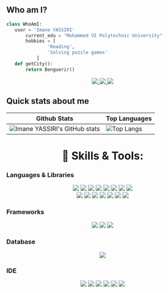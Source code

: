 
## Who am I?
 ```python
 class WhoAmI:
 	user = 'Imane YASSIRI'
		current_edu = "Mohammed VI Polytechnic University"
		hobbies = [
				'Reading',
				'Solving puzzle games'
			]
	def getCity():
		return Benguerir()
 ```

<p align='center'>
	<a href="https://www.linkedin.com/in/imane-yassiri/">
	      <img src="https://img.shields.io/badge/LinkedIn-0077B5?style=for-the-			badge&logo=linkedin&logoColor=white"/>
	 </a>
	 <a href="mailto:yassiriimane@gmail.com/">
		  <img src="https://img.shields.io/badge/Gmail-D14836?style=for-the-badge&logo=gmail&logoColor=white"/>
	</a>
	<a href="https://www.kaggle.com/imaneyassiri">
	      <img src="https://img.shields.io/badge/Kaggle-20BEFF?style=for-the-badge&logo=Kaggle&logoColor=white"/>
	 </a>
</p>

## Quick stats about me
| Github Stats | Top Languages |
| --- | --- |
![Imane YASSIRI's GitHub stats](https://github-readme-stats.vercel.app/api?username=ImaneYASSIRI&theme=midnight-purple&show_icons=true) | ![Top Langs](https://github-readme-stats.vercel.app/api/top-langs/?username=ImaneYASSIRI&langs_count=8&layout=compact&theme=midnight-purple) |

<h1 align="center"> 🔧 Skills & Tools: </h1>

### Languages & Libraries
<p align="center">
	<a>
	      <img src="https://img.shields.io/badge/Python-3776AB?style=for-the-badge&logo=python&logoColor=white"/>
	</a>
	<a>
	      <img src="https://img.shields.io/badge/HTML5-E34F26?style=for-the-badge&logo=html5&logoColor=white"/>
	</a>
	<a>
	      <img src="https://img.shields.io/badge/CSS3-1572B6?style=for-the-badge&logo=css3&logoColor=white"/>
	</a>
	<a>
	      <img src="https://img.shields.io/badge/JavaScript-323330?style=for-the-badge&logo=javascript&logoColor=F7DF1E"/>
	</a>
	<a>
	      <img src="https://img.shields.io/badge/TypeScript-007ACC?style=for-the-badge&logo=typescript&logoColor=white"/>
	</a>
	<a>
	      <img src="https://img.shields.io/badge/C%2B%2B-00599C?style=for-the-badge&logo=c%2B%2B&logoColor=white`"/>
	</a>
	<a>
	      <img src="https://img.shields.io/badge/Java-ED8B00?style=for-the-badge&logo=java&logoColor=white"/>
	</a>
	<a>
	      <img src="https://img.shields.io/badge/PHP-777BB4?style=for-the-badge&logo=php&logoColor=white"/>
	</a>
	<br>
	<a>
	      <img src="https://img.shields.io/badge/scikit_learn-F7931E?style=for-the-badge&logo=scikit-learn&logoColor=white"/>
	</a>
	<a>
	      <img src="https://img.shields.io/badge/TensorFlow-FF6F00?style=for-the-badge&logo=TensorFlow&logoColor=white"/>
	</a>
	<a>
	      <img src="https://img.shields.io/badge/Keras-D00000?style=for-the-badge&logo=Keras&logoColor=white"/>
	</a>
	<a>
	      <img src="https://img.shields.io/badge/SciPy-654FF0?style=for-the-badge&logo=SciPy&logoColor=white"/>
	</a>
	<a>
	      <img src="https://img.shields.io/badge/Numpy-777BB4?style=for-the-badge&logo=numpy&logoColor=white"/>
	</a>
	<a>
	      <img src="https://img.shields.io/badge/Pandas-2C2D72?style=for-the-badge&logo=pandas&logoColor=white"/>
	</a>
	<a>
	      <img src="https://img.shields.io/badge/Plotly-239120?style=for-the-badge&logo=plotly&logoColor=white"/>
	</a>
</p>

### Frameworks
<p align="center">
	<a>
	      <img src="https://img.shields.io/badge/Spring-6DB33F?style=for-the-badge&logo=spring&logoColor=white"/>
	</a>
	<a>
	      <img src="https://img.shields.io/badge/Flask-000000?style=for-the-badge&logo=flask&logoColor=white"/>
	</a>
	<a>
	      <img src="https://img.shields.io/badge/Angular-DD0031?style=for-the-badge&logo=angular&logoColor=white"/>
	</a>
</p>

### Database
<p align="center">
	<a>
	      <img src="https://img.shields.io/badge/MySQL-00000F?style=for-the-badge&logo=mysql&logoColor=white"/>
	</a>
</p>

### IDE
<p align="center">
	<a>
	      <img src="https://img.shields.io/badge/Eclipse-2C2255?style=for-the-badge&logo=eclipse&logoColor=white"/>
	</a>
	<a>
	      <img src="https://img.shields.io/badge/sublime_text-%23575757.svg?&style=for-the-badge&logo=sublime-text&logoColor=important"/>
	</a>
	<a>
	      <img src="https://img.shields.io/badge/PyCharm-000000.svg?&style=for-the-badge&logo=PyCharm&logoColor=white"/>
	</a>
	<a>
	      <img src="https://img.shields.io/badge/IntelliJIDEA-000000.svg?style=for-the-badge&logo=intellij-idea&logoColor=white"/>
	</a>
	<a>
	      <img src="https://img.shields.io/badge/Notepad++-90E59A.svg?style=for-the-badge&logo=notepad%2B%2B&logoColor=black"/>
	</a>
	<a>
	      <img src="https://img.shields.io/badge/WebStorm-000000?style=for-the-badge&logo=WebStorm&logoColor=white"/>
	</a>
</p>
